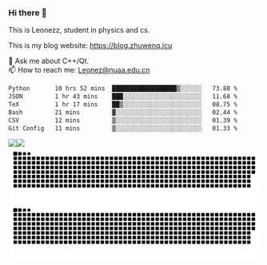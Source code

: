### Hi there 👋

<!--
**Leonezz/Leonezz** is a ✨ _special_ ✨ repository because its `README.md` (this file) appears on your GitHub profile.

Here are some ideas to get you started:

-->

This is Leonezz, student in physics and cs.

This is my blog website: https://blog.zhuwenq.icu

💬 Ask me about C++/Qt. \
📫 How to reach me: Leonez@nuaa.edu.cn

<!--START_SECTION:waka-->

```text
Python       10 hrs 52 mins  ██████████████████▒░░░░░░   73.88 %
JSON         1 hr 43 mins    ███░░░░░░░░░░░░░░░░░░░░░░   11.68 %
TeX          1 hr 17 mins    ██▒░░░░░░░░░░░░░░░░░░░░░░   08.75 %
Bash         21 mins         ▓░░░░░░░░░░░░░░░░░░░░░░░░   02.44 %
CSV          12 mins         ▒░░░░░░░░░░░░░░░░░░░░░░░░   01.39 %
Git Config   11 mins         ▒░░░░░░░░░░░░░░░░░░░░░░░░   01.33 %
```

<!--END_SECTION:waka-->

<img align="left" src="https://github-readme-stats.vercel.app/api?username=Leonezz&count_private=true&show_icons=true&include_all_commits=true&theme=vue"/>
<img align="left" src="https://github-readme-stats.vercel.app/api/top-langs/?username=Leonezz&hide=TeX&layout=compact&theme=vue"/>

![GitHub Snake Light](https://raw.githubusercontent.com/Leonezz/Leonezz/output/github-contribution-grid-snake-light.svg#gh-light-mode-only)![GitHub Snake dark](https://raw.githubusercontent.com/Leonezz/Leonezz/output/github-contribution-grid-snake-dark.svg#gh-dark-mode-only)
